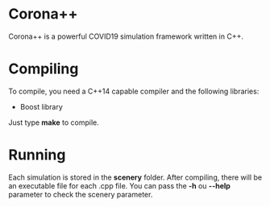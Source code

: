 # Corona++

Corona++ is a powerful COVID19 simulation framework written in C++.

# Compiling

To compile, you need a C++14 capable compiler and the following libraries:

- Boost library

Just type **make** to compile.

# Running

Each simulation is stored in the **scenery** folder.
After compiling, there will be an executable file for each .cpp file.
You can pass the **-h** ou **--help** parameter to check the scenery parameter.